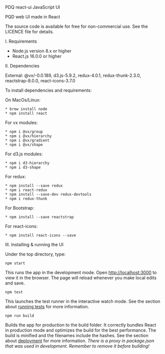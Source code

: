   PDQ react-ui JavaScript UI

  PQD web UI made in React

  The source code is available for free for non-commercial use.
  See the LICENCE file for details.

  I. Requirements

   * Node.js version 8.x or higher
   * React.js 16.0.0 or higher

  II. Dependencies

  External: @vx/-0.0.189, d3.js-5.9.2, redux-4.0.1, redux-thunk-2.3.0, reactstrap-8.0.0, react-icons-3.7.0

  To install dependencies and requirements:

  On MacOs/Linux:

    * brew install node
    * npm install react

  For vx modules:

    * npm i @vx/group
    * npm i @vx/hierarchy
    * npm i @vx/gradient
    * npm i @vx/shape

  For d3.js modules:

    * npm i d3-hierarchy
    * npm i d3-shape

  For redux:

    * npm install --save redux
    * npm i react-redux
    * npm install --save-dev redux-devtools
    * npm i redux-thunk

  For Bootstrap:

    * npm install --save reactstrap

  For react-icons:

    * npm install react-icons --save

  III. Installing & running the UI

  Under the top directory, type:

  	npm start

  This runs the app in the development mode.
  Open [http://localhost:3000](http://localhost:3000) to view it in the browser.
  The page will reload whenever you make local edits and save.

    npm test

  This launches the test runner in the interactive watch mode.
  See the section about [running tests](https://facebook.github.io/create-react-app/docs/running-tests) for more information.

    npm run build

  Builds the app for production to the build folder.
  It correctly bundles React in production mode and optimizes the build for the best performance.
  The build is minified and the filenames include the hashes.
  See the section about [deployment](https://facebook.github.io/create-react-app/docs/deployment) for more information.
  *There is a proxy in package.json that was used in development. Remember to remove it before building!*
